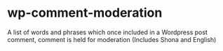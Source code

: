 # wp-comment-moderation
A list of words and phrases which once included in a Wordpress post comment, comment is held for moderation (Includes Shona and English)
